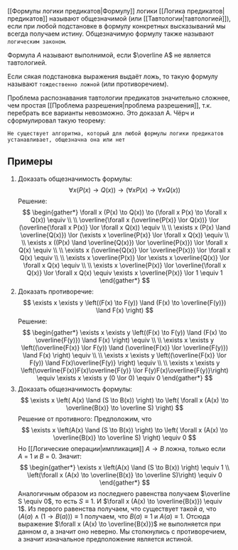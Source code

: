 [[Формулы логики предикатов|Формулу]] логики [[Логика предикатов|предикатов]] называют общезначимой (или [[Тавтологии|тавтологией]]), если при любой подстановке в формулу конкретных высказываний мы всегда получаем истину. Общезначимую формулу также называют `логическим законом`.

Формула $A$ называют выполнимой, если $\overline A$ не является тавтологией.

Если сякая подстановка выражения выдаёт ложь, то такую формулу называют `тождественно ложной` (или противоречием).

Проблема распознавания тавтологии предикатов значительно сложнее, чем простая [[Проблема разрешения|проблема разрешения]], т.к. перебрать все варианты невозможно. Это доказал А. Чёрч и сформулировал такую теорему:
```
Не существует алгоритма, который для любой формулы логики предикатов устанавливает, общезначна она или нет
```
## Примеры
1. Доказать общезначимость формулы:
$$
\forall x (P(x) \to Q(x)) \to (\forall x P(x) \to \forall x Q(x))
$$
Решение:
$$
\begin{gather*}
\forall x (P(x) \to Q(x)) \to (\forall x P(x) \to \forall x Q(x)) \equiv \\
\\
\overline{\forall x (\overline{P(x)} \lor Q(x))} \lor (\overline{\forall x P(x)} \lor \forall x Q(x)) \equiv \\
\\
\exists x (P(x) \land \overline{Q(x)}) \lor (\exists x \overline{P(x)} \lor \forall x Q(x)) \equiv \\
\\
\exists x ((P(x) \land \overline{Q(x)}) \lor \overline{P(x)}) \lor \forall x Q(x) \equiv \\
\\
\exists x (\overline{Q(x)} \lor \overline{P(x)}) \lor \forall x Q(x) \equiv \\
\\
\exists x \overline{P(x)} \lor \exists x \overline{Q(x)} \lor \forall x Q(x) \equiv \\
\\
\exists x \overline{P(x)} \lor \overline{\forall x Q(x)} \lor \forall x Q(x) \equiv \exists x \overline{P(x)} \lor 1 \equiv 1
\end{gather*}
$$
2. Доказать противоречие:
$$
\exists x \exists y \left((F(x) \to F(y)) \land (F(x) \to \overline{F(y)}) \land F(x) \right)
$$
Решение:
$$
\begin{gather*}
\exists x \exists y \left((F(x) \to F(y)) \land (F(x) \to \overline{F(y)}) \land F(x) \right) \equiv \\
\\
\exists x \exists y \left((\overline{F(x)} \lor F(y)) \land (\overline{F(x)} \lor \overline{F(y)}) \land F(x) \right) \equiv \\
\\
\exists x \exists y \left((\overline{F(x)} \lor F(y)) \land F(x)\overline{F(y)} \right) \equiv \\
\\
\exists x \exists y \left(\overline{F(x)}F(x)\overline{F(y)} \lor F(y)F(x)\overline{F(y)}\right) \equiv \exists x \exists y (0 \lor 0) \equiv 0
\end{gather*}
$$
3. Доказать общезначимость формулы:
$$
\exists x \left( A(x) \land (S \to B(x)) \right) \to \left( \forall x (A(x) \to \overline{B(x)} \to \overline S) \right)
$$
Решение от противного:
Предположим, что 
$$
\exists x \left(A(x) \land (S \to B(x)) \right) \to \left( \forall x (A(x) \to \overline{B(x)} \to \overline S) \right) \equiv 0
$$
Но [[Логические операции|импликация]] $A \to B$ ложна, только если $A$ = 1 и $B$ = 0. Значит:
$$
\begin{gather*}
\exists x \left(A(x) \land (S \to B(x)) \right) \equiv 1 \\
\left(\forall x (A(x) \to \overline{B(x)} \to \overline S)\right) \equiv 0
\end{gather*}
$$
Аналогичным образом из последнего равенства получаем $\overline S \equiv 0$, то есть $S \equiv 1$. И $\forall x (A(x) \to \overline{B(x)}) \equiv 1$. Из первого равенства получаем, что существует такой $a$, что $(A(a) \land (1 \to B(a))) \equiv 1$ получаем, что $B(a) \equiv 1$ и $A(a) \equiv 1$.  Отсюда выражение $\forall x (A(x) \to \overline{B(x)})$ не выполняется при данном $a$, а значит оно неверно. Мы столкнулись с противоречием, а значит изначальное предположение является истиной.